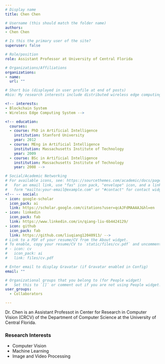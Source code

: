 ```yaml
---
# Display name
title: Chen Chen

# Username (this should match the folder name)
authors:
- Chen Chen

# Is this the primary user of the site?
superuser: false

# Role/position
role: Assistant Professor at University of Central Florida

# Organizations/Affiliations
organizations:
- name: 
  url: ""

# Short bio (displayed in user profile at end of posts)
#bio: My research interests include distributed wireless edge computing and blockchain systems.

<!-- interests:
- Blockchain System 
- Wireless Edge Computing System -->

<!-- education:
  courses:
  - course: PhD in Artificial Intelligence
    institution: Stanford University
    year: 2012
  - course: MEng in Artificial Intelligence
    institution: Massachusetts Institute of Technology
    year: 2009
  - course: BSc in Artificial Intelligence
    institution: Massachusetts Institute of Technology
    year: 2008 -->

# Social/Academic Networking
# For available icons, see: https://sourcethemes.com/academic/docs/page-builder/#icons
#   For an email link, use "fas" icon pack, "envelope" icon, and a link in the
#   form "mailto:your-email@example.com" or "#contact" for contact widget.
<!-- -- social:
- icon: google-scholar
  icon_pack: ai
  link: https://scholar.google.com/citations?user=qcAJFdMAAAAJ&hl=en
- icon: linkedin
  icon_pack: fab
  link: https://www.linkedin.com/in/qiang-liu-6b4424129/
- icon: github
  icon_pack: fab
  link: https://github.com/liuqiang12040913/ -->
# Link to a PDF of your resume/CV from the About widget.
# To enable, copy your resume/CV to `static/files/cv.pdf` and uncomment the lines below.
# - icon: cv
#   icon_pack: ai
#   link: files/cv.pdf

# Enter email to display Gravatar (if Gravatar enabled in Config)
email: ""

# Organizational groups that you belong to (for People widget)
#   Set this to `[]` or comment out if you are not using People widget.
user_groups:
  - Collaborators

---
```

Dr. Chen is an Assistant Professot in Center for Research in Computer Vision (CRCV) of the Department of Computer Science at the University of Central Florida. 

### Research Interests

* Computer Vision
* Machine Learning
* Image and Video Processing


